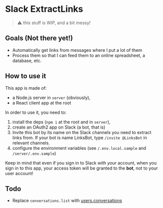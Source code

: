 # Slack ExtractLinks

> :warning: this stuff is WIP, and a bit messy!

## Goals (Not there yet!)

- Automatically get links from messages where I put a lot of them
- Process them so that I can feed them to an online spreadsheet, a database, etc.

## How to use it

This app is made of:

- a Node.js server in `server` (obviously),
- a React client app at the root

In order to use it, you need to:

1. install the deps (`npm i` at the root and in `server`),
2. create an OAuth2 app on Slack (a bot, that is)
3. Invite this bot by its name on the Slack channels you need to extract links from. If your bot is name LinksBot, type `/invite @LinksBot` in relevant channels.
4. configure the environment variables (see `/.env.local.sample` and `/server/.env.sample`)

Keep in mind that even if you sign in to Slack with _your_ account, when you sign in to this app, your access token will be granted to the **bot**, not to your user account!

## Todo

- Replace `conversations.list` with [users.conversations](https://api.slack.com/methods/users.conversations)
